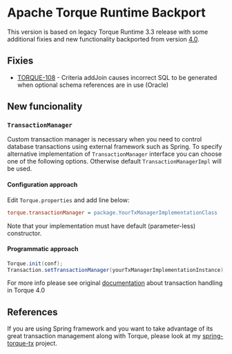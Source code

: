 # Apache Torque Runtime Backport

This version is based on legacy Torque Runtime 3.3 release with some additional fixies and new functionality backported from version [4.0][torque-4.0].

## Fixies
* [TORQUE-108][] - Criteria addJoin causes incorrect SQL to be generated when optional schema references are in use (Oracle)

## New funcionality

### `TransactionManager`

Custom transaction manager is necessary when you need to control database transactions using external framework such as Spring. To specify alternative implementation of `TransactionManager` interface you can choose one of the following options. Otherwise default `TransactionManagerImpl` will be used.

#### Configuration approach

Edit `Torque.properties` and add line below:

```ini
torque.transactionManager = package.YourTxManagerImplementationClass
```

Note that your implementation must have default (parameter-less) constructor.

#### Programmatic approach

```java
Torque.init(conf);
Transaction.setTransactionManager(yourTxManagerImplementationInstance);
```

For more info please see original [documentation][txhandling] about transaction handling in Torque 4.0

## References

If you are using Spring framework and you want to take advantage of its great transaction management along with Torque, please look at my [spring-torque-tx][] project.

[torque-4.0]: http://db.apache.org/torque/torque-4.0
[TORQUE-108]: https://issues.apache.org/jira/browse/TORQUE-108
[txhandling]: http://db.apache.org/torque/torque-4.0/documentation/orm-reference/connections-transactions.html
[spring-torque-tx]: https://github.com/marlly/spring-torque-tx 
